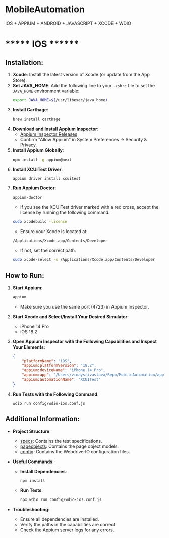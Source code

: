 # MobileAutomation
IOS + APPIUM + ANDROID + JAVASCRIPT + XCODE + WDIO
#                       ***** IOS ******
## Installation:
1. **Xcode**: Install the latest version of Xcode (or update from the App Store).
2. **Set JAVA_HOME**: Add the following line to your `.zshrc` file to set the `JAVA_HOME` environment variable:
    ```sh
    export JAVA_HOME=$(/usr/libexec/java_home)
    ```
3. **Install Carthage**:
    ```sh
    brew install carthage
    ```
4. **Download and Install Appium Inspector**:
    - [Appium Inspector Releases](https://github.com/appium/appium-inspector/releases)
    - Confirm "Allow Appium" in System Preferences -> Security & Privacy.
5. **Install Appium Globally**:
    ```sh
    npm install -g appium@next
    ```
6. **Install XCUITest Driver**:
    ```sh
    appium driver install xcuitest
    ```
7. **Run Appium Doctor**:
    ```sh
    appium-doctor
    ```
    - If you see the XCUITest driver marked with a red cross, accept the license by running the following command:
    ```sh
    sudo xcodebuild -license
    ```
    - Ensure your Xcode is located at:
    ```sh
    /Applications/Xcode.app/Contents/Developer
    ```
    - If not, set the correct path:
    ```sh
    sudo xcode-select -s /Applications/Xcode.app/Contents/Developer
    ```

## How to Run:
1. **Start Appium**:
    ```sh
    appium
    ```
    - Make sure you use the same port (4723) in Appium Inspector.

2. **Start Xcode and Select/Install Your Desired Simulator**:
    - iPhone 14 Pro
    - iOS 18.2

3. **Open Appium Inspector with the Following Capabilities and Inspect Your Elements**:
    ```json
    {
        "platformName": "iOS",
        "appium:platformVersion": "18.2",
        "appium:deviceName": "iPhone 14 Pro",
        "appium:app": "/Users/vinaysrivastava/Repo/MobileAutomation/apps/ios/Payload/MyDemoApp.app",
        "appium:automationName": "XCUITest"
    }
    ```

4. **Run Tests with the Following Command**:
    ```sh
    wdio run config/wdio-ios.conf.js
    ```

## Additional Information:
- **Project Structure**:
    - [specs](http://_vscodecontentref_/1): Contains the test specifications.
    - [pageobjects](http://_vscodecontentref_/2): Contains the page object models.
    - [config](http://_vscodecontentref_/3): Contains the WebdriverIO configuration files.

- **Useful Commands**:
    - **Install Dependencies**:
        ```sh
        npm install
        ```
    - **Run Tests**:
        ```sh
        npx wdio run config/wdio-ios.conf.js
        ```

- **Troubleshooting**:
    - Ensure all dependencies are installed.
    - Verify the paths in the capabilities are correct.
    - Check the Appium server logs for any errors.